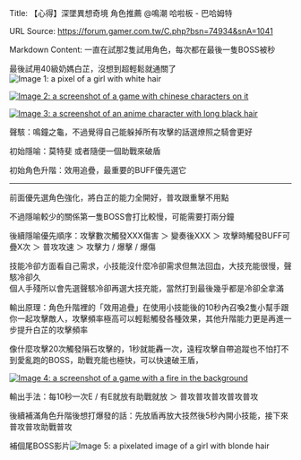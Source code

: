 Title: 【心得】深墜異想奇境 角色推薦 @鳴潮 哈啦板 - 巴哈姆特

URL Source: https://forum.gamer.com.tw/C.php?bsn=74934&snA=1041

Markdown Content:
一直在試那2隻試用角色，每次都在最後一隻BOSS被秒

最後試用40級奶媽白芷，沒想到超輕鬆就通關了 ![Image 1: a pixel of a girl with white hair](https://i2.bahamut.com.tw/editor/emotion/9.gif)

[![Image 2: a screenshot of a game with chinese characters on it](https://truth.bahamut.com.tw/s01/202405/forum/74934/cd1ba0adf920ea7cc2d0e1291c2bca07.JPG)](https://truth.bahamut.com.tw/s01/202405/forum/74934/cd1ba0adf920ea7cc2d0e1291c2bca07.JPG)

[![Image 3: a screenshot of an anime character with long black hair](https://truth.bahamut.com.tw/s01/202405/forum/74934/902bf07aa25c268d6f83a37a85f8f51a.JPG)](https://truth.bahamut.com.tw/s01/202405/forum/74934/902bf07aa25c268d6f83a37a85f8f51a.JPG)

聲駭：鳴鐘之龜，不過覺得自己能躲掉所有攻擊的話選燎照之騎會更好

初始隱喻：莫特斐 或者隨便一個助戰來破盾

初始角色升階：效用追疊，最重要的BUFF優先選它

* * *

前面優先選角色強化，將白芷的能力全開好，普攻跟重擊不用點

不過隱喻較少的關係第一隻BOSS會打比較慢，可能需要打兩分鐘

後續隱喻優先順序：攻擊數次觸發XXX傷害 ＞ 變奏後XXX ＞ 攻擊時觸發BUFF可疊X次 ＞ 普攻攻速 ＞ 攻擊力 / 爆擊 / 爆傷

技能冷卻方面看自己需求，小技能沒什麼冷卻需求但無法回血，大技充能很慢，聲駭冷卻久  
個人手殘所以會先選聲駭冷卻再選大技充能，當然打到最後幾乎都是冷卻全拿滿

輸出原理：角色升階裡的「效用追疊」在使用小技能後的10秒內召喚2隻小幫手跟你一起攻擊敵人，攻擊頻率極高可以輕鬆觸發各種效果，其他升階能力更是再進一步提升白芷的攻擊頻率

像什麼攻擊20次觸發隕石攻擊的，1秒就能轟一次，遠程攻擊自帶追蹤也不怕打不到愛亂跑的BOSS，助戰充能也極快，可以快速破王盾，

[![Image 4: a screenshot of a game with a fire in the background](https://truth.bahamut.com.tw/s01/202405/forum/74934/e906a187f9881a8fd9f8c687c0d76bba.JPG)](https://truth.bahamut.com.tw/s01/202405/forum/74934/e906a187f9881a8fd9f8c687c0d76bba.JPG)

輸出手法：每10秒一次E / 有E就放有助戰就放 ＞ 普攻普攻普攻普攻普攻

後續補滿角色升階後想打爆發的話：先放盾再放大技然後5秒內開小技能，接下來普攻普攻助戰普攻

補個尾BOSS影片![Image 5: a pixelated image of a girl with blonde hair](https://i2.bahamut.com.tw/editor/emotion/8.gif)
